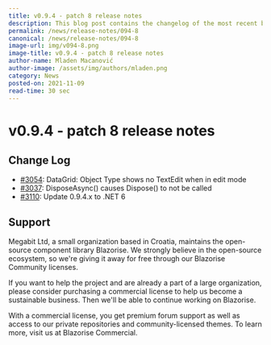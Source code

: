 ```yaml
---
title: v0.9.4 - patch 8 release notes
description: This blog post contains the changelog of the most recent bug fixes included in the Blazorise v0.9.4.8 release.
permalink: /news/release-notes/094-8
canonical: /news/release-notes/094-8
image-url: img/v094-8.png
image-title: v0.9.4 - patch 8 release notes
author-name: Mladen Macanović
author-image: /assets/img/authors/mladen.png
category: News
posted-on: 2021-11-09
read-time: 30 sec
---
```


# v0.9.4 - patch 8 release notes

## Change Log

- [#3054](https://github.com/Megabit/Blazorise/issues/3054): DataGrid: Object Type shows no TextEdit when in edit mode
- [#3037](https://github.com/Megabit/Blazorise/issues/3037): DisposeAsync() causes Dispose() to not be called
- [#3110](https://github.com/Megabit/Blazorise/issues/3110): Update 0.9.4.x to .NET 6

## Support

Megabit Ltd, a small organization based in Croatia, maintains the open-source component library Blazorise. We strongly believe in the open-source ecosystem, so we're giving it away for free through our Blazorise Community licenses.

If you want to help the project and are already a part of a large organization, please consider purchasing a commercial license to help us become a sustainable business. Then we'll be able to continue working on Blazorise.

With a commercial license, you get premium forum support as well as access to our private repositories and community-licensed themes. To learn more, visit us at Blazorise Commercial.
